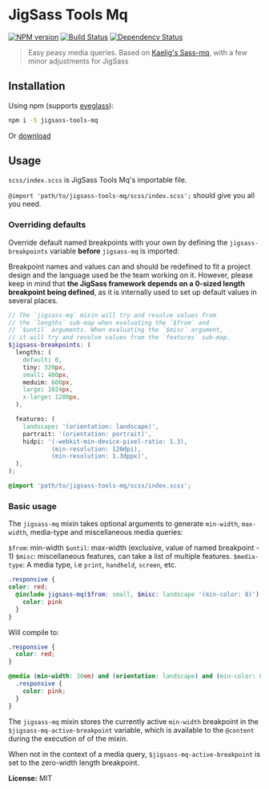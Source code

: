 # JigSass Tools Mq
[![NPM version][npm-image]][npm-url]  [![Build Status][travis-image]][travis-url] [![Dependency Status][daviddm-image]][daviddm-url]   

 > Easy peasy media queries. Based on [Kaelig's Sass-mq](https://github.com/sass-mq/sass-mq), 
 > with a few minor adjustments for JigSass

## Installation

Using npm (supports [eyeglass](https://github.com/sass-eyeglass/eyeglass)):

```sh
npm i -S jigsass-tools-mq
```

Or [download](https://raw.githubusercontent.com/TxHawks/jigsass-tools-mq/master/scss/index.scss)

## Usage
`scss/index.scss` is JigSass Tools Mq's importable file.

`@import 'path/to/jigsass-tools-mq/scss/index.scss';` should give you all you need.

### Overriding defaults

Override default named breakpoints with your own by defining the 
`jigsass-breakpoints` variable **before** `jigsass-mq` is imported:

Breakpoint names and values can and should be redefined to fit a
project design and the language used be the team working on it.
However, please keep in mind that **the JigSass framework depends
on a 0-sized length breakpoint being defined**, as it is internally
used to set up default values in several places.

```scss
// The `jigsass-mq` mixin will try and resolve values from 
// the `lengths` sub-map when evaluating the `$from` and 
// `$until` arguments. When evaluating the `$misc` argument, 
// it will try and resolve values from the `features` sub-map.
$jigsass-breakpoints: (
  lengths: (
    default: 0,
    tiny: 320px,
    small: 480px,
    meduim: 600px,
    large: 1024px,
    x-large: 1280px,
  ),

  features: (
    landscape: '(orientation: landscape)',
    partrait: '(orientation: portrait)',
    hidpi: '(-webkit-min-device-pixel-ratio: 1.3),
            (min-resolution: 120dpi),
            (min-resolution: 1.3dppx)',
  ),
);

@import 'path/to/jigsass-tools-mq/scss/index.scss';
```

### Basic usage

The `jigsass-mq` mixin takes optional arguments to generate `min-width`, `max-width`, media-type 
and miscellaneous media queries:

`$from`: min-width
`$until`: max-width (exclusive, value of named breakpoint - 1)
`$misc`: miscellaneous features, can take a list of multiple features.
`$media-type`: A media type, i.e `print`, `handheld`, `screen`, etc.

```scss
.responsive {
color: red;
  @include jigsass-mq($from: small, $misc: landscape '(min-color: 8)') {
    color: pink
  }
}
```

Will compile to:

```css
.responsive {
  color: red;
}

@media (min-width: 30em) and (orientation: landscape) and (min-color: 8) {
  .responsive {
    color: pink;
  }
}
```

The `jigsass-mq` mixin stores the currently active `min-width` breakpoint in the 
`$jigsass-mq-active-breakpoint` variable, which is available to the `@content` during the 
execution of of the mixin.

When not in the context of a media query, `$jigsass-mq-active-breakpoint` is set to
the zero-width length breakpoint.


**License:** MIT



[npm-image]: https://badge.fury.io/js/jigsass-tools-mq.svg
[npm-url]: https://npmjs.org/package/jigsass-tools-mq

[travis-image]: https://travis-ci.org/TxHawks/jigsass-tools-mq.svg?branch=master
[travis-url]: https://travis-ci.org/TxHawks/jigsass-tools-mq
[daviddm-image]: https://david-dm.org/TxHawks/jigsass-tools-mq.svg?theme=shields.io
[daviddm-url]: https://david-dm.org/TxHawks/jigsass-tools-mq
